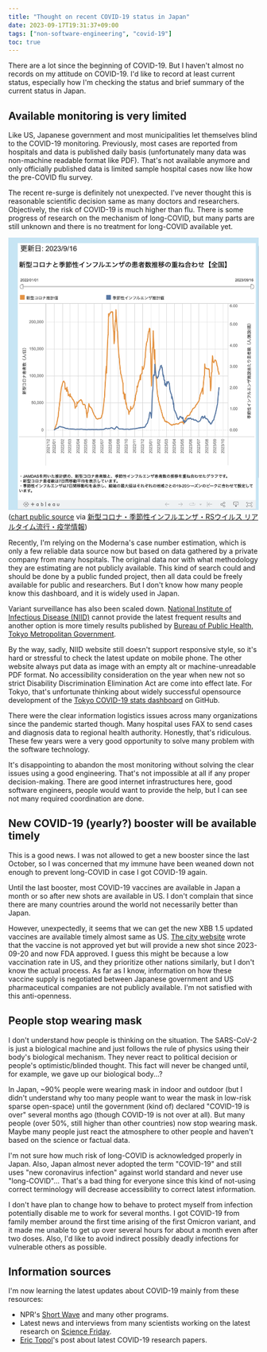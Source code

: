 ```yaml
---
title: "Thought on recent COVID-19 status in Japan"
date: 2023-09-17T19:31:37+09:00
tags: ["non-software-engineering", "covid-19"]
toc: true
---
```


There are a lot since the beginning of COVID-19. But I haven't almost no records on my attitude on COVID-19. I'd like to record at least current status, especially how I'm checking the status and brief summary of the current status in Japan.

<!--more-->

## Available monitoring is very limited

Like US, Japanese government and most municipalities let themselves blind to the COVID-19 monitoring. Previously, most cases are reported from hospitals and data is published daily basis (unfortunately many data was non-machine readable format like PDF). That's not available anymore and only officially published data is limited sample hospital cases now like how the pre-COVID flu survey.

The recent re-surge is definitely not unexpected. I've never thought this is reasonable scientific decision same as many doctors and researchers. Objectively, the risk of COVID-19 is much higher than flu. There is some progress of research on the mechanism of long-COVID, but many parts are still unknown and there is no treatment for long-COVID available yet.

![moderna dashboard chart as of 2023-09-17](/post/2023-09-17-moderna-dashboard.png)
([chart public source](https://public.tableau.com/views/_16823360497460/sheet10?:language=ja-JP&:embed=y&:embed_code_version=3&:loadOrderID=6&:display_count=y&:origin=viz_share_link) via [新型コロナ・季節性インフルエンザ・RSウイルス リアルタイム流行・疫学情報](https://moderna-epi-report.jp/))

Recently, I'm relying on the Moderna's case number estimation, which is only a few reliable data source now but based on data gathered by a private company from many hospitals. The original data nor with what methodology they are estimating are not publicly available. This kind of search could and should be done by a public funded project, then all data could be freely available for public and researchers. But I don't know how many people know this dashboard, and it is widely used in Japan.

Variant surveillance has also been scaled down. [National Institute of Infectious Disease (NIID)](https://www.niid.go.jp/niid/ja/diseases/ka/corona-virus/covid-19.html) cannot provide the latest frequent results and another option is more timely results published by [Bureau of Public Health, Tokyo Metropolitan Government](https://www.hokeniryo.metro.tokyo.lg.jp/kansen/corona_portal/henikabu/screening.html).

By the way, sadly, NIID website still doesn't support responsive style, so it's hard or stressful to check the latest update on mobile phone. The other website always put data as image with an empty alt or machine-unreadable PDF format. No accessibility consideration on the year when new not so strict Disability Discrimination Elimination Act are come into effect late. For Tokyo, that's unfortunate thinking about widely successful opensource development of the [Tokyo COVID-19 stats dashboard]([Tokyo-Metro-Gov/covid19](https://github.com/Tokyo-Metro-Gov/covid19/tree/development)) on GitHub.

There were the clear information logistics issues across many organizations since the pandemic started though. Many hospital uses FAX to send cases and diagnosis data to regional health authority. Honestly, that's ridiculous. These few years were a very good opportunity to solve many problem with the software technology.

It's disappointing to abandon the most monitoring without solving the clear issues using a good engineering. That's not impossible at all if any proper decision-making. There are good internet infrastructures here, good software engineers, people would want to provide the help, but I can see not many required coordination are done.

## New COVID-19 (yearly?) booster will be available timely

This is a good news. I was not allowed to get a new booster since the last October, so I was concerned that my immune have been weaned down not enough to prevent long-COVID in case I got COVID-19 again.

Until the last booster, most COVID-19 vaccines are available in Japan a month or so after new shots are available in US. I don't complain that since there are many countries around the world not necessarily better than Japan.

However, unexpectedly, it seems that we can get the new XBB 1.5 updated vaccines are available timely almost same as US. [The city website](https://www.city.matsudo.chiba.jp/iryoutoshi/corona_vaccine/detail/r5kaisituikasessyu.html) wrote that the vaccine is not approved yet but will provide a new shot since 2023-09-20 and now FDA approved. I guess this might be because a low vaccination rate in US, and they prioritize other nations similarly, but I don't know the actual process. As far as I know, information on how these vaccine supply is negotiated between Japanese government and US pharmaceutical companies are not publicly available. I'm not satisfied with this anti-openness.

## People stop wearing mask

I don't understand how people is thinking on the situation. The SARS-CoV-2 is just a biological machine and just follows the rule of physics using their body's biological mechanism. They never react to political decision or people's optimistic/blinded thought. This fact will never be changed until, for example, we gave up our biological body...?

In Japan, ~90% people were wearing mask in indoor and outdoor (but I didn't understand why too many people want to wear the mask in low-risk sparse open-space) until the government (kind of) declared "COVID-19 is over" several months ago (though COVID-19 is not over at all). But many people (over 50%, still higher than other countries) now stop wearing mask. Maybe many people just react the atmosphere to other people and haven't based on the science or factual data.

I'm not sure how much risk of long-COVID is acknowledged properly in Japan. Also, Japan almost never adopted the term "COVID-19" and still uses "new coronavirus infection" against world standard and never use "long-COVID"... That's a bad thing for everyone since this kind of not-using correct terminology will decrease accessibility to correct latest information. 

I don't have plan to change how to behave to protect myself from infection potentially disable me to work for several months. I got COVID-19 from family member around the first time arising of the first Omicron variant, and it made me unable to get up over several hours for about a month even after two doses. Also, I'd like to avoid indirect possibly deadly infections for vulnerable others as possible.

## Information sources

I'm now learning the latest updates about COVID-19 mainly from these resources:

- NPR's [Short Wave](https://www.npr.org/podcasts/510351/short-wave) and many other programs.
- Latest news and interviews from many scientists working on the latest research on [Science Friday](https://www.sciencefriday.com/).
- [Eric Topol](https://en.wikipedia.org/wiki/Eric_Topol)'s post about latest COVID-19 research papers.
